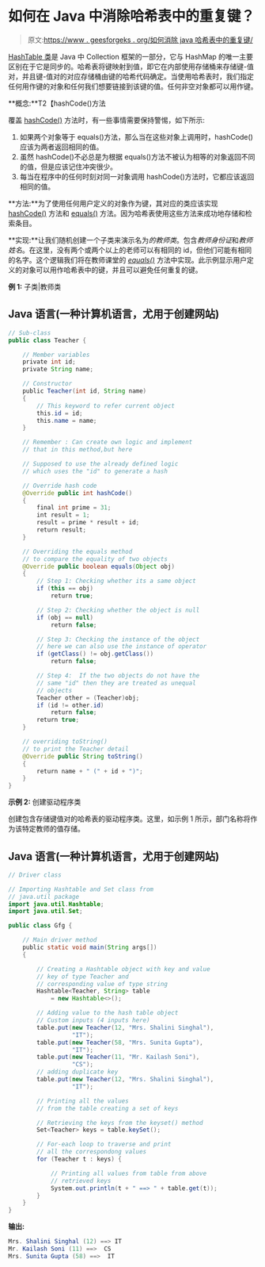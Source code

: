 # 如何在 Java 中消除哈希表中的重复键？

> 原文:[https://www . geesforgeks . org/如何消除 java 哈希表中的重复键/](https://www.geeksforgeeks.org/how-to-eliminate-duplicate-keys-in-hashtable-in-java/)

[HashTable 类](https://www.geeksforgeeks.org/hashtable-in-java/)是 Java 中 Collection 框架的一部分，它与 HashMap 的唯一主要区别在于它是同步的。哈希表将键映射到值，即它在内部使用存储桶来存储键-值对，并且键-值对的对应存储桶由键的哈希代码确定。当使用哈希表时，我们指定任何用作键的对象和任何我们想要链接到该键的值。任何非空对象都可以用作键。

**概念:**T2【hashCode()方法

覆盖 [hashCode()](https://www.geeksforgeeks.org/equals-hashcode-methods-java/) 方法时，有一些事情需要保持警惕，如下所示:

1.  如果两个对象等于 equals()方法，那么当在这些对象上调用时，hashCode()应该为两者返回相同的值。
2.  虽然 hashCode()不必总是为根据 equals()方法不被认为相等的对象返回不同的值，但是应该记住冲突很少。
3.  每当在程序中的任何时刻对同一对象调用 hashCode()方法时，它都应该返回相同的值。

**方法:**为了使用任何用户定义的对象作为键，其对应的类应该实现 [hashCode()](https://www.geeksforgeeks.org/equals-hashcode-methods-java/) 方法和 [equals()](https://www.geeksforgeeks.org/overriding-equals-method-in-java/) 方法。因为哈希表使用这些方法来成功地存储和检索条目。

**实现:**让我们随机创建一个子类来演示名为*的教师类*。包含*教师身份证*和*教师姓名*。在这里，没有两个或两个以上的老师可以有相同的 id，但他们可能有相同的名字。这个逻辑我们将在教师课堂的 [*equals()*](https://www.geeksforgeeks.org/overriding-equals-method-in-java/) 方法中实现。此示例显示用户定义的对象可以用作哈希表中的键，并且可以避免任何重复的键。

**例 1:** 子类|教师类

## Java 语言(一种计算机语言，尤用于创建网站)

```java
// Sub-class
public class Teacher {

    // Member variables
    private int id;
    private String name;

    // Constructor
    public Teacher(int id, String name)
    {
        // This keyword to refer current object
        this.id = id;
        this.name = name;
    }

    // Remember : Can create own logic and implement
    // that in this method,but here

    // Supposed to use the already defined logic
    // which uses the "id" to generate a hash

    // Override hash code
    @Override public int hashCode()
    {
        final int prime = 31;
        int result = 1;
        result = prime * result + id;
        return result;
    }

    // Overriding the equals method
    // to compare the equality of two objects
    @Override public boolean equals(Object obj)
    {
        // Step 1: Checking whether its a same object
        if (this == obj)
            return true;

        // Step 2: Checking whether the object is null
        if (obj == null)
            return false;

        // Step 3: Checking the instance of the object
        // here we can also use the instance of operator
        if (getClass() != obj.getClass())
            return false;

        // Step 4:  If the two objects do not have the
        // same "id" then they are treated as unequal
        // objects
        Teacher other = (Teacher)obj;
        if (id != other.id)
            return false;
        return true;
    }

    // overriding toString()
    // to print the Teacher detail
    @Override public String toString()
    {
        return name + " (" + id + ")";
    }
}
```

**示例 2:** 创建驱动程序类

创建包含存储键值对的哈希表的驱动程序类。这里，如示例 1 所示，部门名称将作为该特定教师的值存储。

## Java 语言(一种计算机语言，尤用于创建网站)

```java
// Driver class 

// Importing Hashtable and Set class from
// java.util package
import java.util.Hashtable;
import java.util.Set;

public class Gfg {

    // Main driver method
    public static void main(String args[])
    {

        // Creating a Hashtable object with key and value
        // key of type Teacher and
        // corresponding value of type string
        Hashtable<Teacher, String> table
            = new Hashtable<>();

        // Adding value to the hash table object
        // Custom inputs (4 inputs here)
        table.put(new Teacher(12, "Mrs. Shalini Singhal"),
                  "IT");
        table.put(new Teacher(58, "Mrs. Sunita Gupta"),
                  "IT");
        table.put(new Teacher(11, "Mr. Kailash Soni"),
                  "CS");
        // adding duplicate key
        table.put(new Teacher(12, "Mrs. Shalini Singhal"),
                  "IT");

        // Printing all the values
        // from the table creating a set of keys

        // Retrieving the keys from the keyset() method
        Set<Teacher> keys = table.keySet();

        // For-each loop to traverse and print
        // all the correspondong values
        for (Teacher t : keys) {

            // Printing all values from table from above
            // retrieved keys
            System.out.println(t + " ==> " + table.get(t));
        }
    }
}
```

**输出:**

```java
Mrs. Shalini Singhal (12) ==> IT
Mr. Kailash Soni (11) ==>  CS
Mrs. Sunita Gupta (58) ==>  IT
```